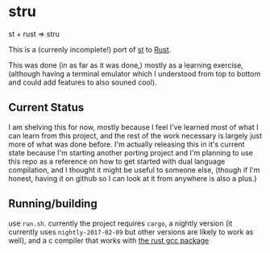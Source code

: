 # stru

st + rust => stru

This is a (currenly incomplete!) port of [st](http://st.suckless.org/) to [Rust](https://www.rust-lang.org).

This was done (in as far as it was done,) mostly as a learning exercise, (although having a terminal emulator which I understood from top to bottom and could add features to also souned cool).

## Current Status

I am shelving this for now, mostly because I feel I've learned most of what I can learn from this project, and the rest of the work necessary is largely just more of what was done before.
I'm actually releasing this in it's current state because I'm starting another porting project and I'm planning to use this repo as a reference on how to get started with dual language compilation, and I thought it might be useful to someone else, (though if I'm honest, having it on github so I can look at it from anywhere is also a plus.)

## Running/building

use `run.sh`.
currently the project requires `cargo`, a nightly version (it currently uses `nightly-2017-02-09` but other versions are likely to work as well), and a c compiler that works with [the rust gcc package](https://github.com/alexcrichton/gcc-rs)
